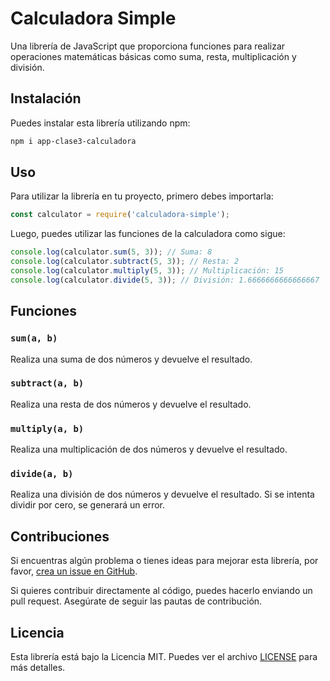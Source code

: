 # Calculadora Simple

Una librería de JavaScript que proporciona funciones para realizar operaciones matemáticas básicas como suma, resta, multiplicación y división.

## Instalación

Puedes instalar esta librería utilizando npm:

```bash
npm i app-clase3-calculadora
```

## Uso

Para utilizar la librería en tu proyecto, primero debes importarla:

```javascript
const calculator = require('calculadora-simple');
```

Luego, puedes utilizar las funciones de la calculadora como sigue:

```javascript
console.log(calculator.sum(5, 3)); // Suma: 8
console.log(calculator.subtract(5, 3)); // Resta: 2
console.log(calculator.multiply(5, 3)); // Multiplicación: 15
console.log(calculator.divide(5, 3)); // División: 1.6666666666666667
```

## Funciones

### `sum(a, b)`

Realiza una suma de dos números y devuelve el resultado.

### `subtract(a, b)`

Realiza una resta de dos números y devuelve el resultado.

### `multiply(a, b)`

Realiza una multiplicación de dos números y devuelve el resultado.

### `divide(a, b)`

Realiza una división de dos números y devuelve el resultado. Si se intenta dividir por cero, se generará un error.

## Contribuciones

Si encuentras algún problema o tienes ideas para mejorar esta librería, por favor, [crea un issue en GitHub](https://github.com/tuusuario/calculadora-simple/issues).

Si quieres contribuir directamente al código, puedes hacerlo enviando un pull request. Asegúrate de seguir las pautas de contribución.

## Licencia

Esta librería está bajo la Licencia MIT. Puedes ver el archivo [LICENSE](LICENSE) para más detalles.
